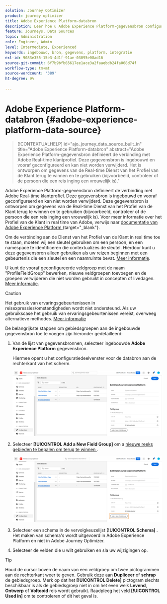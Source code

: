 ```yaml
---
solution: Journey Optimizer
product: journey optimizer
title: Adobe Experience Platform-databron
description: Leer hoe u Adobe Experience Platform-gegevensbron configureert
feature: Journeys, Data Sources
topic: Administration
role: Engineer, Admin
level: Intermediate, Experienced
keywords: ingebouwd, bron, gegevens, platform, integratie
exl-id: 9083e355-15e3-4d1f-91ae-03095e08ad16
source-git-commit: 6f7b9bfb65617ee1ace3a2faaebdb24fa068d74f
workflow-type: tm+mt
source-wordcount: '389'
ht-degree: 9%

---
```


# Adobe Experience Platform-databron {#adobe-experience-platform-data-source}

>[!CONTEXTUALHELP]
>id="ajo_journey_data_source_built_in"
>title="Adobe Experience Platform-databron"
>abstract="Adobe Experience Platform-gegevensbron definieert de verbinding met Adobe Real-time klantprofiel. Deze gegevensbron is ingebouwd en vooraf geconfigureerd en kan niet worden verwijderd. Het is ontworpen om gegevens van de Real-time Dienst van het Profiel van de Klant terug te winnen en te gebruiken (bijvoorbeeld, controleer of de persoon die een reis inging een vrouwelijk is)."

Adobe Experience Platform-gegevensbron definieert de verbinding met Adobe Real-time klantprofiel. Deze gegevensbron is ingebouwd en vooraf geconfigureerd en kan niet worden verwijderd. Deze gegevensbron is ontworpen om gegevens van de Real-time Dienst van het Profiel van de Klant terug te winnen en te gebruiken (bijvoorbeeld, controleer of de persoon die een reis inging een vrouwelijk is). Voor meer informatie over het Profiel van de Klant in real time van Adobe, verwijs naar [ documentatie van Adobe Experience Platform ](https://experienceleague.adobe.com/docs/experience-platform/profile/home.html?lang=nl){target="_blank"}.

Om de verbinding aan de Dienst van het Profiel van de Klant in real time toe te staan, moeten wij een sleutel gebruiken om een persoon, en een namespace te identificeren die contextualizes de sleutel. Hierdoor kunt u deze gegevensbron alleen gebruiken als uw reizen beginnen met een gebeurtenis die een sleutel en een naamruimte bevat. [Meer informatie](../building-journeys/journey.md).

U kunt de vooraf geconfigureerde veldgroep met de naam &quot;ProfileFieldGroup&quot; bewerken, nieuwe veldgroepen toevoegen en de groepen verwijderen die niet worden gebruikt in concepten of livedagen. [Meer informatie](../datasource/configure-data-sources.md#define-field-groups).


>[!CAUTION]
>
>Het gebruik van ervaringsgebeurtenissen in reisexpressies/omstandigheden wordt niet ondersteund. Als uw gebruikscase het gebruik van ervaringsgebeurtenissen vereist, overweeg alternatieve methodes. [Meer informatie](../building-journeys/exp-event-lookup.md)


De belangrijkste stappen om gebiedsgroepen aan de ingebouwde gegevensbron toe te voegen zijn hieronder gedetailleerd:

1. Van de lijst van gegevensbronnen, selecteer ingebouwde **Adobe Experience Platform** gegevensbron.

   Hiermee opent u het configuratiedeelvenster voor de databron aan de rechterkant van het scherm.

   ![](assets/journey23.png)

1. Selecteer **[!UICONTROL Add a New Field Group]** om a [ nieuwe reeks gebieden te bepalen om terug te winnen ](../datasource/configure-data-sources.md#define-field-groups).

   ![](assets/journey24.png)

1. Selecteer een schema in de vervolgkeuzelijst **[!UICONTROL Schema]** . Het maken van schema&#39;s wordt uitgevoerd in Adobe Experience Platform en niet in Adobe Journey Optimizer.
1. Selecteer de velden die u wilt gebruiken en sla uw wijzigingen op.


>[!TIP]
>
>Houd de cursor boven de naam van een veldgroep om twee pictogrammen aan de rechterkant weer te geven. Gebruik deze aan **Dupliceer** of **schrap** de gebiedsgroep. Merk op dat het **[!UICONTROL Delete]** pictogram slechts beschikbaar is als de gebiedsgroep niet in om het even welk **Levend**, **Ontwerp** of **Voltooid** reis wordt gebruikt. Raadpleeg het veld **[!UICONTROL Used in]** om te controleren of dit het geval is.
